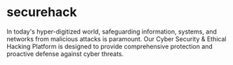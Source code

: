 # securehack
In today's hyper-digitized world, safeguarding information, systems, and networks from malicious attacks is paramount. Our Cyber Security &amp; Ethical Hacking Platform is designed to provide comprehensive protection and proactive defense against cyber threats.
